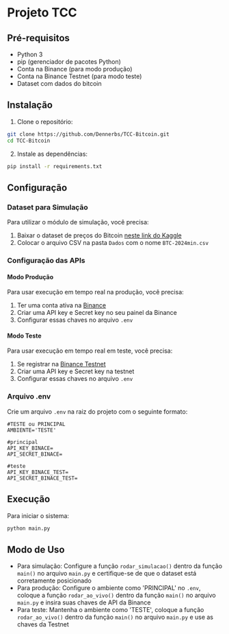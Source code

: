 # Projeto TCC
## Pré-requisitos

- Python 3
- pip (gerenciador de pacotes Python)
- Conta na Binance (para modo produção)
- Conta na Binance Testnet (para modo teste)
- Dataset com dados do bitcoin

## Instalação

1. Clone o repositório:
```bash
git clone https://github.com/Dennerbs/TCC-Bitcoin.git
cd TCC-Bitcoin
```

2. Instale as dependências:
```bash
pip install -r requirements.txt
```

## Configuração

### Dataset para Simulação

Para utilizar o módulo de simulação, você precisa:

1. Baixar o dataset de preços do Bitcoin [neste link do Kaggle](https://www.kaggle.com/datasets/kaanxtr/btc-price-1m/data)
2. Colocar o arquivo CSV na pasta `Dados` com o nome `BTC-2024min.csv`

### Configuração das APIs

#### Modo Produção
Para usar execução em tempo real na produção, você precisa:
1. Ter uma conta ativa na [Binance](https://www.binance.com)
2. Criar uma API key e Secret key no seu painel da Binance
3. Configurar essas chaves no arquivo `.env`

#### Modo Teste
Para usar execução em tempo real em teste, você precisa:
1. Se registrar na [Binance Testnet](https://testnet.binance.vision)
2. Criar uma API key e Secret key na testnet
3. Configurar essas chaves no arquivo `.env`

### Arquivo .env

Crie um arquivo `.env` na raiz do projeto com o seguinte formato:

```env
#TESTE ou PRINCIPAL
AMBIENTE='TESTE'

#principal
API_KEY_BINACE= 
API_SECRET_BINACE=

#teste
API_KEY_BINACE_TEST= 
API_SECRET_BINACE_TEST=
```

## Execução

Para iniciar o sistema:
```bash
python main.py
```

## Modo de Uso
- Para simulação: Configure a função `rodar_simulacao()` dentro da função `main()` no arquivo `main.py` e certifique-se de que o dataset está corretamente posicionado
- Para produção: Configure o ambiente como 'PRINCIPAL' no `.env`, coloque a função `rodar_ao_vivo()` dentro da função `main()` no arquivo `main.py` e insira suas chaves de API da Binance
- Para teste: Mantenha o ambiente como 'TESTE', coloque a função `rodar_ao_vivo()` dentro da função `main()` no arquivo `main.py` e use as chaves da Testnet
